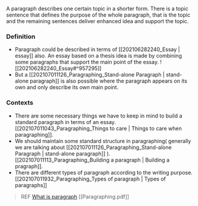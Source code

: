 A paragraph describes one certain topic in a shorter form. There is a topic sentence that defines the purpose of the whole paragraph, that is the topic and the remaining sentences deliver enhanced idea and support the topic.
### Definition
- Paragraph could be described in terms of [[202106282240_Essay | essay]] also. An essay based on a thesis idea is made by combining some paragraphs that support the main point of the essay. 
![[202106282240_Essay#^957295]]
- But a [[202107011126_Paragraphing_Stand-alone Paragraph | stand-alone paragraph]] is also possible where the paragraph appears on its own and only describe its own main point. 

### Contexts
- There are some necessary things we have to keep in mind to build a standard paragraph in terms of an essay. [[202107011043_Paragraphing_Things to care | Things to care when paragraphing]].
- We should maintain some standard structure in paragraphing( generally we are talking about [[202107011126_Paragraphing_Stand-alone Paragraph | stand-alone paragraph]] ). [[202107011113_Paragraphing_Building  a paragraph | Building a pragraph]].
- There are different types of paragraph according to the writing purpose. [[202107011932_Paragraphing_Types of paragraph | Types of paragraphs]]
> REF
[What is paragraph](https://www.enotes.com/homework-help/what-differenc-between-an-essay-paragraph-92871)
[[Paragraphing.pdf]]